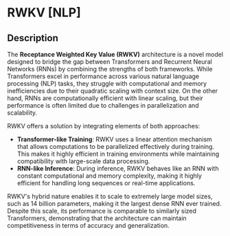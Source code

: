 # RWKV [NLP]

## Description

The **Receptance Weighted Key Value (RWKV)** architecture is a novel model designed to bridge the gap between Transformers and Recurrent Neural Networks (RNNs) by combining the strengths of both frameworks. While Transformers excel in performance across various natural language processing (NLP) tasks, they struggle with computational and memory inefficiencies due to their quadratic scaling with context size. On the other hand, RNNs are computationally efficient with linear scaling, but their performance is often limited due to challenges in parallelization and scalability.

RWKV offers a solution by integrating elements of both approaches:

- **Transformer-like Training**: RWKV uses a linear attention mechanism that allows computations to be parallelized effectively during training. This makes it highly efficient in training environments while maintaining compatibility with large-scale data processing.
- **RNN-like Inference**: During inference, RWKV behaves like an RNN with constant computational and memory complexity, making it highly efficient for handling long sequences or real-time applications.

RWKV's hybrid nature enables it to scale to extremely large model sizes, such as 14 billion parameters, making it the largest dense RNN ever trained. Despite this scale, its performance is comparable to similarly sized Transformers, demonstrating that the architecture can maintain competitiveness in terms of accuracy and generalization.
